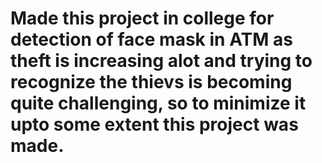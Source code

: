 # Made this project in college for detection of face mask in ATM as theft is increasing alot and trying to recognize the thievs is becoming quite challenging, so to minimize it upto some extent this project was made.
